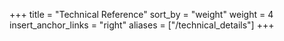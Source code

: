 +++
title = "Technical Reference"
sort_by = "weight"
weight = 4
insert_anchor_links = "right"
aliases = ["/technical_details"]
+++